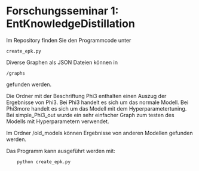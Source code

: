 # Forschungsseminar 1: EntKnowledgeDistillation

Im Repository finden Sie den Programmcode unter 

    create_epk.py

Diverse Graphen als JSON Dateien können in 

    /graphs

gefunden werden.

Die Ordner mit der Beschriftung Phi3 enthalten einen Auszug der Ergebnisse von Phi3. Bei Phi3 handelt es sich um das normale Modell. Bei Phi3more handelt es sich um das Modell mit dem Hyperparametertuning. Bei simple_Phi3_out wurde ein sehr einfacher Graph zum testen des Modells mit Hyperparametern verwendet.

Im Ordner /old_models können Ergebnisse von anderen Modellen gefunden werden.

Das Programm kann ausgeführt werden mit:

```python
    python create_epk.py
```
